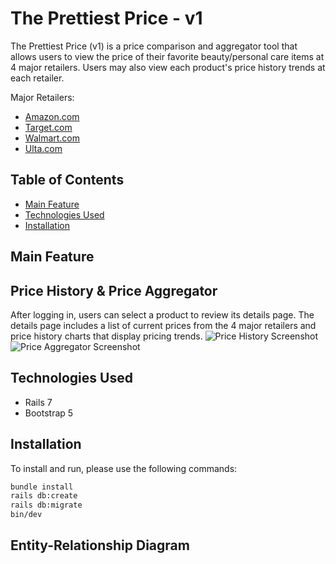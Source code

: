 # The Prettiest Price - v1
The Prettiest Price (v1) is a price comparison and aggregator tool that allows users to view the price of their favorite beauty/personal care items at 4 major retailers. Users may also view each product's price history trends at each retailer.

Major Retailers:
- [Amazon.com](amazon.com)
- [Target.com](target.com)
- [Walmart.com](walmart.com)
- [Ulta.com](ulta.com)


## Table of Contents
- [Main Feature](#main-feature)
- [Technologies Used](#technologies-used)
- [Installation](#installation)

## Main Feature
## Price History & Price Aggregator

After logging in, users can select a product to review its details page. The details page includes a list of current prices from the 4 major retailers and price history charts that display pricing trends.
![Price History Screenshot](https://res.cloudinary.com/du9smacg9/image/upload/v1702498715/Readme%20Screenshots/mwymdedcnpzfxc4yapzf.png)
![Price Aggregator Screenshot](https://res.cloudinary.com/du9smacg9/image/upload/v1702498715/Readme%20Screenshots/j5yjwyptc5gigeeaa7ju.png)

## Technologies Used
- Rails 7
- Bootstrap 5

## Installation
To install and run, please use the following commands:
```sh
bundle install
rails db:create
rails db:migrate
bin/dev
```
## Entity-Relationship Diagram

